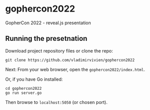 # gophercon2022
GopherCon 2022 - reveal.js presentation

## Running the presetnation

Download project repository files or clone the repo:

```
git clone https://github.com/vladimirvivien/gophercon2022
```

Next:
From your web browser, open the `gophercon2022/index.html`.

Or, if you have Go installed:

```
cd gophercon2022
go run server.go
```

Then browse to `localhost:5050` (or chosen port).

